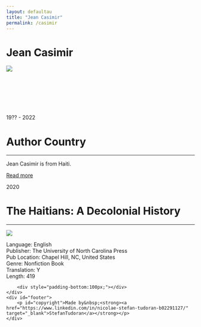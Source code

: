 ```yaml
---
layout: defaultau
title: "Jean Casimir"
permalink: /casimir
---
```

<!-- partial:index.partial.html -->
<div class="content">
    <h1>Jean Casimir</h1>
    <div class="quote">
        <div><img src="https://racespaceplace.files.wordpress.com/2020/08/jean-au-studio.jpg" class="logo"></div>
    </div>
    <div class="timeline">
        <div style="padding-bottom:100px;"></div>
        <div class="block">
            <div class="date right"><p class="right"> 19?? - 2022 </p></div>
            <div class="dot"></div>
            <div class="left first">
                <h1>Author Country</h1><hr>
            <p>Jean Casimir is from Haiti.</p>
                <a href="" target="_blank">Read more</a>
            </div>
        </div>
        <div class="block">
            <div class="date left"><p class="left">2020</p></div>
            <div class="dot"></div>
            <div class="right">
                <h1>The Haitians: A Decolonial History</h1><hr>
                <p><img src="https://images-na.ssl-images-amazon.com/images/I/419LpGuDHJL._SX313_BO1,204,203,200_.jpg"></p>
                <p>
                Language: English <br/>
                Publisher: The University of North Carolina Press<br/>
                Pub Location: Chapel Hill, NC, United States <br/>
                Genre: Nonfiction Book <br/>
                Translation: Y <br/>
                Length: 419 <br/>
                </p>
            </div>
        </div>

        <div style="padding-bottom:100px;"></div>
    </div>
    <div id="footer">
        <p id="copyright">Made by&nbsp;<strong><a href="https://www.linkedin.com/in/nicolae-stefan-tudoran-b02291127/" target="_blank">StefanTudoran</a></strong></p>
    </div>
</div>
<!-- partial -->
  <script src='https://cdnjs.cloudflare.com/ajax/libs/jquery/3.1.1/jquery.min.js'></script><script  src="assets/js/authorscript.js"></script>
</body>
